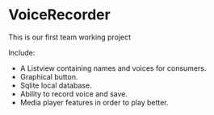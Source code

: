 # VoiceRecorder
This is our first team working project

Include:
- A Listview containing names and voices for consumers.
- Graphical button.
- Sqlite local database.
- Ability to record voice and save.
- Media player features in order to play better.

